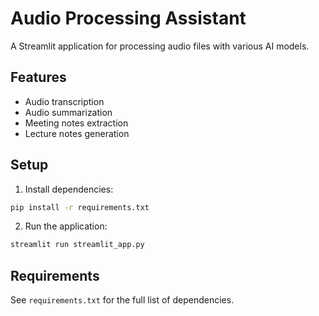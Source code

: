 # Audio Processing Assistant

A Streamlit application for processing audio files with various AI models.

## Features

- Audio transcription
- Audio summarization
- Meeting notes extraction
- Lecture notes generation

## Setup

1. Install dependencies:
```bash
pip install -r requirements.txt
```

2. Run the application:
```bash
streamlit run streamlit_app.py
```

## Requirements

See `requirements.txt` for the full list of dependencies.